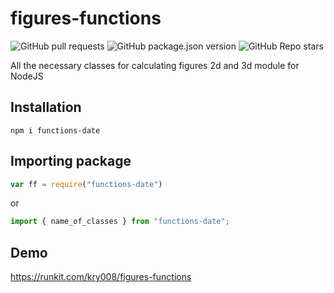 # figures-functions

![GitHub pull requests](https://img.shields.io/github/issues-pr-raw/kry008/figures-functions) ![GitHub package.json version](https://img.shields.io/github/package-json/v/kry008/figures-functions) ![GitHub Repo stars](https://img.shields.io/github/stars/kry008/figures-functions?style=social)  

 All the necessary classes for calculating figures 2d and 3d module for NodeJS

## Installation
```console
npm i functions-date
```
## Importing package
```js
var ff = require("functions-date")
```
or
```js
import { name_of_classes } from "functions-date";
```

## Demo
https://runkit.com/kry008/figures-functions
